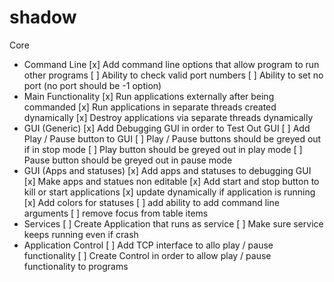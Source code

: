 # shadow
Core
- Command Line
    [x] Add command line options that allow program to run other programs
    [ ] Ability to check valid port numbers
    [ ] Ability to set no port (no port should be -1 option)
- Main Functionality
    [x] Run applications externally after being commanded
    [x] Run applications in separate threads created dynamically
    [x] Destroy applications via separate threads dynamically
- GUI (Generic)
    [x] Add Debugging GUI in order to Test Out GUI
    [ ] Add Play / Pause button to GUI
    [ ] Play / Pause buttons should be greyed out if in stop mode
    [ ] Play button should be greyed out in play mode
    [ ] Pause button should be greyed out in pause mode
- GUI (Apps and statuses)
    [x] Add apps and statuses to debugging GUI
    [x] Make apps and statues non editable
    [x] Add start and stop button to kill or start applications
    [x] update dynamically if application is running
    [x] Add colors for statuses
    [ ] add ability to add command line arguments
    [ ] remove focus from table items
- Services
    [ ] Create Application that runs as service
    [ ] Make sure service keeps running even if crash
- Application Control
    [ ] Add TCP interface to allo play / pause functionality
    [ ] Create Control in order to allow play / pause functionality to programs
    
